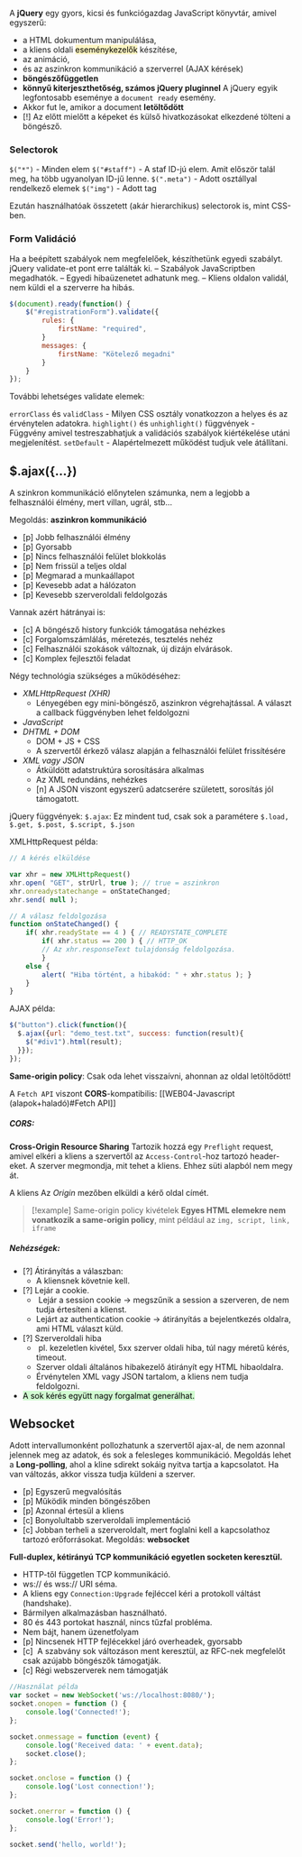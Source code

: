 A **jQuery** egy gyors, kicsi és funkciógazdag JavaScript könyvtár, amivel egyszerű:

- a HTML dokumentum manipulálása,
- a kliens oldali <mark style="background: #FFF3A3A6;">eseménykezelők</mark> készítése,
-  az animáció,
-  és az aszinkron kommunikáció a szerverrel (AJAX kérések)
- **böngészőfüggetlen**
- **könnyű kiterjeszthetőség, számos jQuery pluginnel**
A jQuery egyik legfontosabb eseménye a `document ready` esemény.
- Akkor fut le, amikor a document **letöltődött**
- [!] Az előtt mielőtt a képeket és külső hivatkozásokat elkezdené tölteni a böngésző. 

### Selectorok
`$("*")` - Minden elem
`$("#staff")` - A staf ID-jú elem. Amit először talál meg, ha több ugyanolyan ID-jű lenne.
`$(".meta")` - Adott osztállyal rendelkező elemek
`$("img")` - Adott tag

Ezután használhatóak összetett (akár hierarchikus) selectorok is, mint CSS-ben.
### Form Validáció
Ha a beépített szabályok nem megfelelőek, készíthetünk egyedi szabályt.
jQuery validate-et pont erre találták ki.
	– Szabályok JavaScriptben megadhatók.
	– Egyedi hibaüzenetet adhatunk meg.
	– Kliens oldalon validál, nem küldi el a szerverre ha hibás.
```js
$(document).ready(function() {
	$("#registrationForm").validate({
		rules: {
			firstName: "required",
		}
		messages: {
			firstName: "Kötelező megadni"
		}
	}
});
```
További lehetséges validate elemek:

`errorClass` és `validClass`
	-  Milyen CSS osztály vonatkozzon a helyes és az érvénytelen adatokra.
`highlight()` és `unhighlight()` függvények
	- Függvény amivel testreszabhatjuk a validációs szabályok kiértékelése utáni megjelenítést.
`setDefault`
	- Alapértelmezett működést tudjuk vele átállítani.
## $.ajax({…})
A szinkron kommunikáció előnytelen számunka, nem a legjobb a felhasználói élmény, mert villan, ugrál, stb...

Megoldás: **aszinkron kommunikáció**
- [p] Jobb felhasználói élmény
- [p] Gyorsabb
- [p] Nincs felhasználói felület blokkolás
- [p] Nem frissül a teljes oldal
- [p] Megmarad a munkaállapot
- [p] Kevesebb adat a hálózaton
- [p] Kevesebb szerveroldali feldolgozás

Vannak azért hátrányai is:
- [c] A böngésző history funkciók támogatása nehézkes
- [c] Forgalomszámlálás, méretezés, tesztelés nehéz
- [c] Felhasználói szokások változnak, új dizájn elvárások.
- [c] Komplex fejlesztői feladat 

Négy technológia szükséges a működéséhez:

-  *XMLHttpRequest (XHR)*
	- Lényegében egy mini-böngésző, aszinkron végrehajtással. A választ a callback függvényben lehet feldolgozni
- *JavaScript*
-  *DHTML + DOM*
	- DOM + JS + CSS
	- A szervertől érkező válasz alapján a felhasználói felület frissítésére
- *XML vagy JSON*
	- Átküldött adatstruktúra sorosítására alkalmas
	- Az XML redundáns, nehézkes
	- [n] A JSON viszont egyszerű adatcserére született, sorosítás jól támogatott.

jQuery függvények:
`$.ajax`: Ez mindent tud, csak sok a paramétere
`$.load, $.get, $.post, $.script, $.json`

XMLHttpRequest példa:
```js
// A kérés elküldése

var xhr = new XMLHttpRequest()
xhr.open( "GET", strUrl, true ); // true = aszinkron
xhr.onreadystatechange = onStateChanged;
xhr.send( null );

// A válasz feldolgozása
function onStateChanged() {
	if( xhr.readyState == 4 ) { // READYSTATE_COMPLETE
		if( xhr.status == 200 ) { // HTTP_OK
		// Az xhr.responseText tulajdonság feldolgozása.
		}
	else {
		alert( "Hiba történt, a hibakód: " + xhr.status ); }
	}
}
```

AJAX példa:
```js
$("button").click(function(){  
  $.ajax({url: "demo_test.txt", success: function(result){  
    $("#div1").html(result);  
  }});  
});
```
**Same-origin policy**: Csak oda lehet visszaívni, ahonnan az oldal letöltődött!

A `Fetch API` viszont **CORS**-kompatibilis: [[WEB04-Javascript (alapok+haladó)#Fetch API]]

##### CORS:
**Cross-Origin Resource Sharing**
Tartozik hozzá egy `Preflight` request, amivel elkéri a kliens a szervertől az `Access-Control`-hoz tartozó header-eket. A szerver megmondja, mit tehet a kliens. Ehhez süti alapból nem megy át.

A kliens Az *Origin* mezőben elküldi a kérő oldal címét.

> [!example] Same-origin policy kivételek
> **Egyes HTML elemekre nem vonatkozik a same-origin policy**, mint például az `img, script, link, iframe`
##### Nehézségek:
- [?] Átirányítás a válaszban:
	- A kliensnek követnie kell.
- [?] Lejár a cookie.
	-  Lejár a session cookie → megszűnik a session a szerveren, de nem tudja értesíteni a klienst.
	- Lejárt az authentication cookie → átirányítás a bejelentkezés oldalra, ami HTML választ küld.
- [?] Szerveroldali hiba
	-  pl. kezeletlen kivétel, 5xx szerver oldali hiba, túl nagy méretű kérés, timeout.
	- Szerver oldali általános hibakezelő átirányít egy HTML hibaoldalra.
	- Érvénytelen XML vagy JSON tartalom, a kliens nem tudja feldolgozni.
- <mark style="background: #BBFABBA6;">A sok kérés együtt nagy forgalmat generálhat.</mark>

## Websocket
Adott intervallumonként pollozhatunk a szervertől ajax-al, de nem azonnal jelennek meg az adatok, és sok a felesleges kommunikáció. 
Megoldás lehet a **Long-polling**, ahol a kline sdirekt sokáig nyitva tartja a kapcsolatot. Ha van változás, akkor vissza tudja küldeni a szerver.
- [p] Egyszerű megvalósítás
- [p] Működik minden böngészőben
- [p] Azonnal értesül a kliens
- [c] Bonyolultabb szerveroldali implementáció
- [c] Jobban terheli a szerveroldalt, mert foglalni kell a kapcsolathoz tartozó erőforrásokat. 
Megoldás: **websocket**

**Full-duplex, kétirányú TCP kommunikáció egyetlen socketen keresztül.**
- HTTP-től független TCP kommunikáció.
- ws:// és wss:// URI séma.
- A kliens egy `Connection:Upgrade` fejléccel kéri a protokoll váltást (handshake).
- Bármilyen alkalmazásban használható.
- 80 és 443 portokat használ, nincs tűzfal probléma.
- Nem bájt, hanem üzenetfolyam
- [p] Nincsenek HTTP fejlécekkel járó overheadek, gyorsabb
- [c]  A szabvány sok változáson ment keresztül, az RFC-nek megfelelőt csak azújabb böngészők támogatják.
- [c] Régi webszerverek nem támogatják

```js 
//Használat példa
var socket = new WebSocket('ws://localhost:8080/');
socket.onopen = function () {
	console.log('Connected!');
};

socket.onmessage = function (event) {
	console.log('Received data: ' + event.data);
	socket.close();
};

socket.onclose = function () {
	console.log('Lost connection!');
};

socket.onerror = function () {
	console.log('Error!');
};

socket.send('hello, world!');
```



